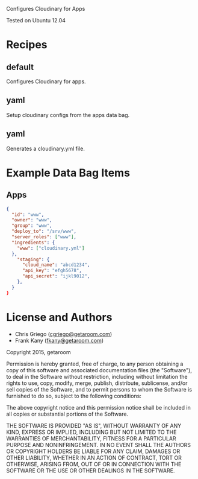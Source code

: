 Configures Cloudinary for Apps

Tested on Ubuntu 12.04

# Recipes

## default

Configures Cloudinary for apps.

## yaml

Setup cloudinary configs from the apps data bag.

## yaml

Generates a cloudinary.yml file.

# Example Data Bag Items

## Apps

```json
{
  "id": "www",
  "owner": "www",
  "group": "www",
  "deploy_to": "/srv/www",
  "server_roles": ["www"],
  "ingredients": {
    "www": ["cloudinary.yml"]
  },
    "staging": {
      "cloud_name": "abcd1234",
      "api_key": "efgh5678",
      "api_secret": "ijkl9012",
    },
  }
}
```

# License and Authors

* Chris Griego (<cgriego@getaroom.com>)
* Frank Kany (<fkany@getaroom.com>)

Copyright 2015, getaroom

Permission is hereby granted, free of charge, to any person obtaining
a copy of this software and associated documentation files (the
"Software"), to deal in the Software without restriction, including
without limitation the rights to use, copy, modify, merge, publish,
distribute, sublicense, and/or sell copies of the Software, and to
permit persons to whom the Software is furnished to do so, subject to
the following conditions:

The above copyright notice and this permission notice shall be
included in all copies or substantial portions of the Software.

THE SOFTWARE IS PROVIDED "AS IS", WITHOUT WARRANTY OF ANY KIND,
EXPRESS OR IMPLIED, INCLUDING BUT NOT LIMITED TO THE WARRANTIES OF
MERCHANTABILITY, FITNESS FOR A PARTICULAR PURPOSE AND
NONINFRINGEMENT. IN NO EVENT SHALL THE AUTHORS OR COPYRIGHT HOLDERS BE
LIABLE FOR ANY CLAIM, DAMAGES OR OTHER LIABILITY, WHETHER IN AN ACTION
OF CONTRACT, TORT OR OTHERWISE, ARISING FROM, OUT OF OR IN CONNECTION
WITH THE SOFTWARE OR THE USE OR OTHER DEALINGS IN THE SOFTWARE.
